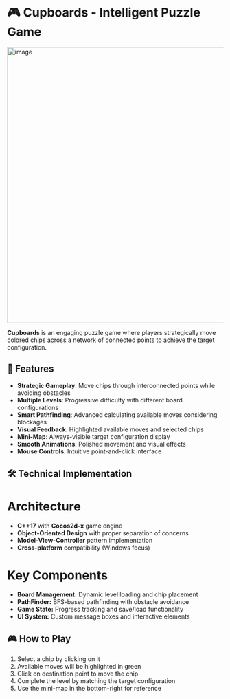 # 🎮 Cupboards - Intelligent Puzzle Game
<img width="799" height="641" alt="image" src="https://github.com/user-attachments/assets/c9af439e-a403-4a62-8b3a-41db5e1a6475" />

**Cupboards** is an engaging puzzle game where players strategically move colored chips across a network of connected points to achieve the target configuration.

## 🎯 Features

- **Strategic Gameplay**: Move chips through interconnected points while avoiding obstacles
- **Multiple Levels**: Progressive difficulty with different board configurations
- **Smart Pathfinding**: Advanced calculating available moves considering blockages
- **Visual Feedback**: Highlighted available moves and selected chips
- **Mini-Map**: Always-visible target configuration display
- **Smooth Animations**: Polished movement and visual effects
- **Mouse Controls**: Intuitive point-and-click interface

## 🛠️ Technical Implementation
# Architecture
 - **C++17** with **Cocos2d-x** game engine
 - **Object-Oriented Design** with proper separation of concerns
 - **Model-View-Controller** pattern implementation
 - **Cross-platform** compatibility (Windows focus)
# Key Components
 - **Board Management:** Dynamic level loading and chip placement
 - **PathFinder:** BFS-based pathfinding with obstacle avoidance
 - **Game State:** Progress tracking and save/load functionality
 - **UI System:** Custom message boxes and interactive elements

## 🎮 How to Play
 1. Select a chip by clicking on it
 2. Available moves will be highlighted in green
 3. Click on destination point to move the chip
 4. Complete the level by matching the target configuration
 5. Use the mini-map in the bottom-right for reference
